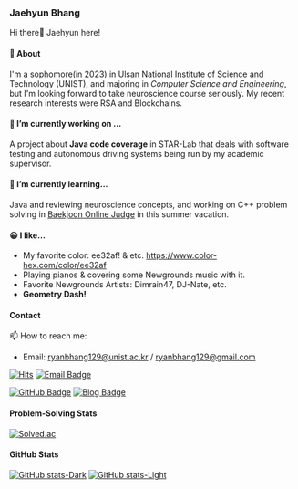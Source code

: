 ### Jaehyun Bhang

Hi there👋 Jaehyun here!

#### 👋 About

I'm a sophomore(in 2023) in Ulsan National Institute of Science and Technology (UNIST), and majoring in *Computer Science and Engineering*, but I'm looking forward to take neuroscience course seriously. My recent research interests were RSA and Blockchains.

#### 🔭 I’m currently working on ...

A project about **Java code coverage** in STAR-Lab that deals with software testing and autonomous driving systems being run by my academic supervisor.

#### 🌱 I’m currently learning...

Java and reviewing neuroscience concepts, and working on C++ problem solving in <a href="http://www.acmicpc.net/user/calculus" target="_blank">Baekjoon Online Judge</a> in this summer vacation.

#### 😀 I like...

- My favorite color: ee32af! & etc. https://www.color-hex.com/color/ee32af
- Playing pianos & covering some Newgrounds music with it.
- Favorite Newgrounds Artists: Dimrain47, DJ-Nate, etc.
- **Geometry Dash!**

<!--I have a lot of interest in various fields, but mainly focus on below topics.-->

#### Contact
📫 How to reach me:
- Email: [ryanbhang129@unist.ac.kr](mailto:ryanbhang129@unist.ac.kr) / [ryanbhang129@gmail.com](mailto:ryanbhang129@gmail.com)

[![Hits](https://hits.seeyoufarm.com/api/count/incr/badge.svg?url=https%3A%2F%2Fgithub.com%2Fcalculus0129%2Fhit-counter&count_bg=%2379C83D&title_bg=%23555555&icon=&icon_color=%23FF007A&title=hits&edge_flat=false)](https://hits.seeyoufarm.com)
[![Email Badge](https://img.shields.io/badge/-Email-0078D4?style=flat-square&logo=microsoftoutlook&logoColor=white&link=mailto:ryanbhang129@unist.ac.kr)](mailto:ryanbhang129@unist.ac.kr)
<!--[![Gmail Badge](https://img.shields.io/badge/-Gmail-d14836?style=flat-square&logo=Gmail&logoColor=white&link=mailto:@gmail.com)](mailto:@gmail.com)-->
[![GitHub Badge](https://img.shields.io/badge/-GitHub-771957?style=flat-square&logo=github&logoColor=white&link=github.com/calculus0129)](https://github.com/calculus0129)
[![Blog Badge](https://img.shields.io/badge/Blog-%23fdeaf7?logo=github&link=calculus0129.github.io)](https://calculus0129.github.io)
<!--[![Notion Badge](https://img.shields.io/badge/-Notion-F7A81B?style=flat-square&logo=notion&logoColor=white&link=https://snapdragon-pigment-92c.notion.site/239e5cc78a404cd49fa8e736e9dfa77b?pvs=4/)](https://snapdragon-pigment-92c.notion.site/239e5cc78a404cd49fa8e736e9dfa77b?pvs=4)-->

#### Problem-Solving Stats

[![Solved.ac](http://mazassumnida.wtf/api/v2/generate_badge?boj=calculus)](https://solved.ac/calculus)

#### GitHub Stats

[![GitHub stats-Dark](https://github-readme-stats-blue-rho.vercel.app/api?username=calculus0129&show_icons=true&theme=dark#gh-dark-mode-only)](https://github.com/calculus0129/github-readme-stats#gh-dark-mode-only)
[![GitHub stats-Light](https://github-readme-stats-blue-rho.vercel.app/api?username=calculus0129&show_icons=true&theme=default#gh-light-mode-only)](https://github.com/calculus0129/github-readme-stats#gh-light-mode-only)

<!--#### Others
##### 🏆 Honors and Awards-->


<!--
**calculus0129/calculus0129** is a ✨ _special_ ✨ repository because its `README.md` (this file) appears on your GitHub profile.

Here are some ideas to get you started:

- 🔭 I’m currently working on ...
- 🌱 I’m currently learning ...
- 👯 I’m looking to collaborate on ...
- 🤔 I’m looking for help with ...
- 💬 Ask me about ...
- 📫 How to reach me: ...
- 😄 Pronouns: ...
- ⚡ Fun fact: ...
-->

